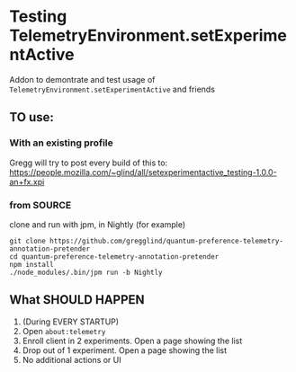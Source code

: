 # Testing TelemetryEnvironment.setExperimentActive

Addon to demontrate and test usage of `TelemetryEnvironment.setExperimentActive` and friends


## TO use:

###  **With an existing profile**

Gregg will try to post every build of this to:  https://people.mozilla.com/~glind/all/setexperimentactive_testing-1.0.0-an+fx.xpi

### **from SOURCE**

clone and run with jpm, in Nightly (for example)

```
git clone https://github.com/gregglind/quantum-preference-telemetry-annotation-pretender
cd quantum-preference-telemetry-annotation-pretender
npm install
./node_modules/.bin/jpm run -b Nightly
```

## What SHOULD HAPPEN

1.  (During EVERY STARTUP)
2.  Open `about:telemetry`
3.  Enroll client in 2 experiments.  Open a page showing the list
4.  Drop out of 1 experiment.  Open a page showing the list
5.  No additional actions or UI
